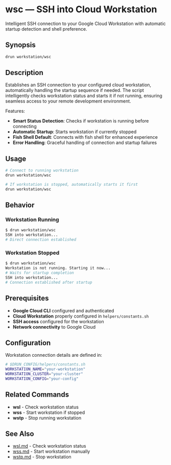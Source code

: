 # wsc — SSH into Cloud Workstation

Intelligent SSH connection to your Google Cloud Workstation with automatic startup detection and shell preference.

## Synopsis

```bash
drun workstation/wsc
```

## Description

Establishes an SSH connection to your configured cloud workstation, automatically handling the startup sequence if needed. The script intelligently checks workstation status and starts it if not running, ensuring seamless access to your remote development environment.

Features:
- **Smart Status Detection**: Checks if workstation is running before connecting
- **Automatic Startup**: Starts workstation if currently stopped
- **Fish Shell Default**: Connects with fish shell for enhanced experience
- **Error Handling**: Graceful handling of connection and startup failures

## Usage

```bash
# Connect to running workstation
drun workstation/wsc

# If workstation is stopped, automatically starts it first
drun workstation/wsc
```

## Behavior

### Workstation Running
```bash
$ drun workstation/wsc
SSH into workstation...
# Direct connection established
```

### Workstation Stopped
```bash
$ drun workstation/wsc
Workstation is not running. Starting it now...
# Waits for startup completion
SSH into workstation...
# Connection established after startup
```

## Prerequisites

- **Google Cloud CLI** configured and authenticated
- **Cloud Workstation** properly configured in `helpers/constants.sh`
- **SSH access** configured for the workstation
- **Network connectivity** to Google Cloud

## Configuration

Workstation connection details are defined in:
```bash
# $DRUN_CONFIG/helpers/constants.sh
WORKSTATION_NAME="your-workstation"
WORKSTATION_CLUSTER="your-cluster"
WORKSTATION_CONFIG="your-config"
```

## Related Commands

- **wsl** - Check workstation status
- **wss** - Start workstation if stopped
- **wstp** - Stop running workstation

## See Also

- [wsl.md](./wsl.md) - Check workstation status
- [wss.md](./wss.md) - Start workstation manually
- [wstp.md](./wstp.md) - Stop workstation
